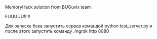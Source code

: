 MemoryHack solution from BUGuvix team

FUUUUU!!!!!


Для запуска бека запустить сервер командой python test_server.py и после этого запустить команду ./ngrok http 8080

